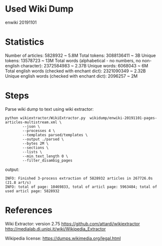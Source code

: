 Used Wiki Dump
==============
enwiki 20191101

Statistics
==========

Number of articles: 5828932 ~ 5.8M
Total tokens: 3088136411 ~ 3B
Unique tokens: 13578723 ~ 13M
Total words (alphabetical - no numbers, no non-english character): 2372584983 ~ 2.37B 
Unique words: 6068043 ~ 6M 
Total english words (checked with enchant dict): 2321090349 ~ 2.32B 
Unique english words (checked with enchant dict): 2096257 ~ 2M

Steps
=====
Parse wiki dump to text using wiki extractor:

```
python wikiextractor/WikiExtractor.py  wikidump/enwiki-20191101-pages-articles-multistream.xml \
        --json \
        --processes 4 \
        --templates parsed/templates \
        --output ./parsed \
        --bytes 2M \
        --sections \
        --lists \
        --min_text_length 0 \
        --filter_disambig_pages
```

output:

```
INFO: Finished 3-process extraction of 5828932 articles in 267726.0s (21.8 art/s)
INFO: total of page: 10469833, total of articl page: 5963484; total of used articl page: 5828932
```

References
==========
Wiki Extractor: version 2.75
https://github.com/attardi/wikiextractor
http://medialab.di.unipi.it/wiki/Wikipedia_Extractor

Wikipedia license: 
https://dumps.wikimedia.org/legal.html
